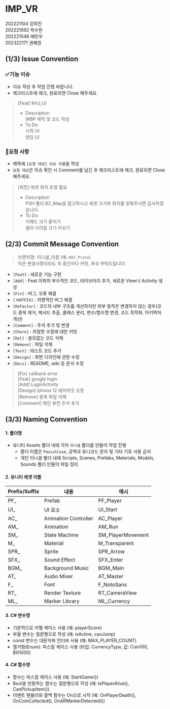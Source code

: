 # IMP_VR
202221104 강희진<br>
202221092 박수현<br>
202221046 배민우<br>
202322171 권혜원

## (1/3) Issue Convention
### ✅기능 이슈
* 이슈 작성 후 작업 진행 바랍니다.
* 체크리스트에 체크, 완료되면 Close 해주세요.<br>
> [Feat] KHJ_UI<br>
> * Description<br>
> WBP 제작 및 코드 작성<br>
> * To Do<br>
> 시작 UI<br>
> 엔딩 UI
### 🙏요청 사항
* 제목에 ```[요청 대상] 이슈 이름```을 작성
* ```요청 대상```은 이슈 확인 시 Comment를 남긴 후 체크리스트에 체크, 완료되면 Close 해주세요.
> [희진] 에셋 위치 조정 필요<br>
> * Description<br>
> PSH 폴더 B2_Map을 참고하시고 에셋 크기와 위치를 맞춰주시면 감사하겠습니다.<br>
> * To Do<br>
> 키패드 크기 줄이기<br>
> 컬러 다이얼 크기 키우기

## (2/3) Commit Message Convention
> 브랜치명: 이니셜_이름 (예: ```KHJ_Proto```)<br>
> 작은 변경사항이라도 꼭 중간마다 커밋, 푸쉬 부탁드립니다.
* ```[Feat]``` : 새로운 기능 구현
* ```[Add]``` : Feat 이외의 부수적인 코드, 라이브러리 추가, 새로운 View나 Activity 생성
* ```[Fix]``` : 버그, 오류 해결
* ```[!HOTFIX]``` : 치명적인 버그 해결
* ```[Refactor]``` : 코드의 내부 구조를 개선하지만 외부 동작은 변경하지 않는 경우(코드 중복 제거, 메서드 추출, 클래스 분리, 변수/함수명 변경, 코드 최적화, 아키텍처 개선)
* ```[Comment]``` : 주석 추가 및 변경
* ```[Chore]``` : 자잘한 수정에 대한 커밋
* ```[Del]``` : 쓸모없는 코드 삭제
* ```[Remove]``` : 파일 삭제
* ```[Test]``` : 테스트 코드 추가
* ```[Design]``` : 화면 디자인에 관한 수정
* ```[Docs]``` : README, wiki 등 문서 수정
> [Fix] callback error<br>
> [Feat] google login<br>
> [Add] LoginActivity<br>
> [Design] iphone 12 레이아웃 조정<br>
> [Remove] 중복 파일 삭제<br>
> [Comment] 메인 뷰컨 주석 추가<br>

## (3/3) Naming Convention
#### 1. 폴더명
* 유니티 Assets 폴더 내에 각자 ```이니셜``` 폴더를 만들어 작업 진행
  * 폴더 이름은 ```PascalCase```, 공백과 유니코드 문자 및 기타 기호 사용 금지
  * 개인 이니셜 폴더 내에 Scripts, Scenes, Prefabs, Materials, Models, Sounds 폴더 만들어 파일 정리
  
#### 2. 유니티 에셋 이름

|Prefix/Suffix|내용|예시|
|------|---|---|
|PF_|Prefab|PF_Player|
|UI_|UI 요소|UI_Start|
|AC_|Animation Controller|AC_Player|
|AM_|Animation|AM_Run|
|SM_|State Machine|SM_PlayerMovement|
|M_|Material|M_Transparent|
|SPR_|Sprite|SPR_Arrow|
|SFX_|Sound Effect|SFX_Enter|
|BGM_|Background Music|BGM_Main|
|AT_|Audio Mixer|AT_Master|
|F_|Font|F_NotoSans|
|RT_|Render Texture|RT_CameraView|
|ML_|Marker Library|ML_Currency|

#### 3. C# 변수명
  * 기본적으로 카멜 케이스 사용 (예: playerScore)
  * 부울 변수는 질문형으로 작성 (예: isActive, canJump)
  * const 변수는 대문자와 언더바 사용 (예: MAX_PLAYER_COUNT)
  * 열거형(Enum): 파스칼 케이스 사용 (타입: CurrencyType, 값: Coin100, Bill1000)

#### 4. C# 함수명
* 함수는 파스칼 케이스 사용 (예: StartGame())
* Bool을 반환하는 함수는 질문형으로 작성 (예: IsPlayerAlive(), CanPickupItem())
* 이벤트 핸들러와 콜백 함수는 On으로 시작 (예: OnPlayerDeath(), OnCoinCollected(), OnARMarkerDetected())
